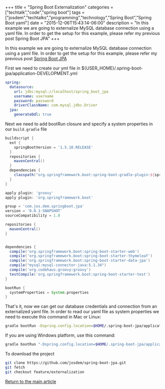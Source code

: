 +++
title = "Spring Boot Externalization"
categories = ["techtalk","code","spring boot"]
tags = ["josdem","techtalks","programming","technology","Spring Boot","Spring Boot yaml"]
date = "2015-12-06T15:43:14-06:00"
description = "In this example we are going to externalize MySQL database connection using a yaml file. In order to get the setup for this example, please refer my previous post Spring Boot JPA"
+++

In this example we are going to externalize MySQL database connection using a yaml file. In order to get the setup for this example, please refer my previous post [Spring Boot JPA](/techtalk/spring/spring_boot_jpa)

First we need to create our yml file in ${USER_HOME}/.spring-boot-jpa/application-DEVELOPMENT.yml

```yaml
spring:
  datasource:
    url: jdbc:mysql://localhost/spring_boot_jpa
    username: username
    password: password
    driverClassName: com.mysql.jdbc.Driver
  jpa:
    generateDdl: true
```

Next we need to add bootRun closure and specify a system properties in our `build.gradle` file

```groovy
buildscript {
  ext {
    springBootVersion = '1.5.10.RELEASE'
  }
  repositories {
    mavenCentral()
  }
  dependencies {
    classpath("org.springframework.boot:spring-boot-gradle-plugin:${springBootVersion}")
  }
}

apply plugin: 'groovy'
apply plugin: 'org.springframework.boot'

group = 'com.jos.dem.springboot.jpa'
version = '0.0.1-SNAPSHOT'
sourceCompatibility = 1.8

repositories {
  mavenCentral()
}


dependencies {
  compile('org.springframework.boot:spring-boot-starter-web')
  compile('org.springframework.boot:spring-boot-starter-thymeleaf')
  compile('org.springframework.boot:spring-boot-starter-data-jpa')
  compile("mysql:mysql-connector-java:5.1.34")
  compile('org.codehaus.groovy:groovy')
  testCompile('org.springframework.boot:spring-boot-starter-test')
}

bootRun {
  systemProperties = System.properties
}
```

That's it, now we can get our database credentials and connection from an externalized yaml file. In order to read our yaml file as system properties we need to execute this command in Mac or Linux:

```bash
gradle bootRun -Dspring.config.location=$HOME/.spring-boot-jpa/application-DEVELOPMENT.yml
```

If you are using Windows platform, use this command:

```bash
gradle bootRun "-Dspring.config.location=$HOME/.spring-boot-jpa/application-DEVELOPMENT.yml"
```

To download the project

```bash
git clone https://github.com/josdem/spring-boot-jpa.git
git fetch
git checkout feature/externalization
```

[Return to the main article](/techtalk/spring#Spring_Boot)
